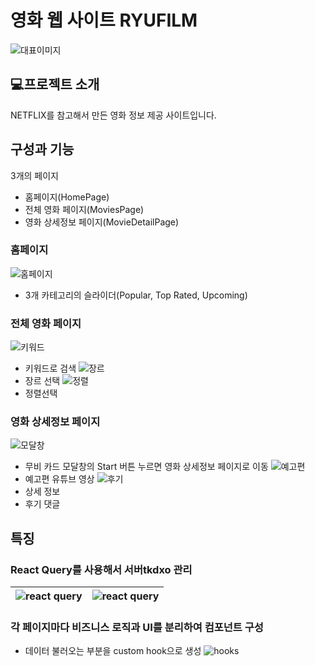 # 영화 웹 사이트 RYUFILM

![대표이미지](./images/ryuflix_representative.png)

## 💻프로젝트 소개

NETFLIX를 참고해서 만든 영화 정보 제공 사이트입니다.

## 구성과 기능

3개의 페이지

- 홈페이지(HomePage)
- 전체 영화 페이지(MoviesPage)
- 영화 상세정보 페이지(MovieDetailPage)

### 홈페이지

![홈페이지](./images/ryuflix_representative.png)

- 3개 카테고리의 슬라이더(Popular, Top Rated, Upcoming)

### 전체 영화 페이지

![키워드](./images/MoviesPage_search.png)

- 키워드로 검색
  ![장르](./images/MoviesPage_genre.png)
- 장르 선택
  ![정렬](./images/MoviesPage_sortby.png)
- 정렬선택

### 영화 상세정보 페이지

![모달창](./images/MoviesPage_modal.png)

- 무비 카드 모달창의 Start 버튼 누르면 영화 상세정보 페이지로 이동
  ![예고편](./images/MoviesDetailPage1.png)
- 예고편 유튜브 영상
  ![후기](./images/MoviesDetailPage2.png)
- 상세 정보
- 후기 댓글

## 특징

### **React** Query를 사용해서 서버tkdxo 관리

<!-- <p>
  <img src="./images/react_query.png" width="200">
  <img src="./images/react_query2.png" width="200">
</p> -->
<!-- <div style="text-align: center;">
  <img src="./images/react_query.png" alt="이미지1 설명" style="margin-bottom: 5px;" />
  <img src="./images/react_query2.png" alt="이미지2 설명" style="margin-top: 5px;" />
</div> -->

| ![react query](./images/react_query.png) | ![react query](./images/react_query2.png) |
| ---------------------------------------- | ----------------------------------------- |

### 각 페이지마다 비즈니스 로직과 UI를 분리하여 컴포넌트 구성

- 데이터 불러오는 부분을 custom hook으로 생성
  ![hooks](./images/hooks.png)
